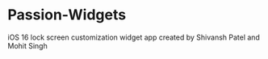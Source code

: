 # Passion-Widgets
iOS 16 lock screen customization widget app created by Shivansh Patel and Mohit Singh
